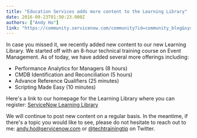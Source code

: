 ```yaml
---
title: "Education Services adds more content to the Learning Library"
date: 2016-09-23T01:50:23.000Z
authors: ["Andy Ho"]
link: "https://community.servicenow.com/community?id=community_blog&sys_id=e42ee26ddbd0dbc01dcaf3231f9619f5"
---
```

<p>In case you missed it, we recently added new content to our new Learning Library. We started off with an 8-hour technical training course on Event Management. As of today, we have added several more offerings including:</p><ul><li>Performance Analytics for Managers (8 hours)</li><li>CMDB Identification and Reconciliation (5 hours)</li><li>Advance Reference Qualifiers (25 minutes)</li><li>Scripting Made Easy (10 minutes)</li></ul><p></p><p>Here's a link to our homepage for the Learning Library where you can register: <a href="http://www.servicenow.com/services/training-and-certification/learning-library.html" title="http://www.servicenow.com/services/training-and-certification/learning-library.html">ServiceNow Learning Library</a></p><p></p><p>We will continue to post new content on a regular basis. In the meantime, if there's a topic you would like to see, please do not hesitate to reach out to me: <a title="dy.ho@servicenow.com" href="mailto:andy.ho@servicenow.com">andy.ho@servicenow.com</a> or <a title="witter.com/techtrainingtip" href="https://twitter.com/techtrainingtip">@techtrainingtip</a> on Twitter. </p>
